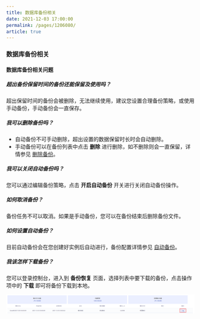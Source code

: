 ```yaml
---
title: 数据库备份相关
date: 2021-12-03 17:00:00
permalink: /pages/1206080/
article: true
---
```


### 数据库备份相关

#### 数据库备份相关问题

##### 超出备份保留时间的备份还能保留及使用吗？

超出保留时间的备份会被删除，无法继续使用，建议您设置合理备份策略，或使用手动备份，手动备份会一直保存。

##### 我可以删除备份吗？

- 自动备份不可手动删除，超出设置的数据保留时长时会自动删除。
- 手动备份可以在备份列表中点击 **删除** 进行删除，如不删除则会一直保留，详情参见 [删除备份](./../04.操作指南/07.备份恢复/02.删除备份.md)。

##### 我可以关闭自动备份吗？

您可以通过编辑备份策略，点击 **开启自动备份** 开关进行关闭自动备份操作。

##### 如何取消备份？

备份任务不可以取消。如果是手动备份，您可以在备份结束后删除备份文件。

##### 如何设置自动备份？

目前自动备份会在您创建好实例后自动进行，备份配置详情参见 [自动备份](./../04.操作指南/07.备份恢复/00.备份数据库.md#自动备份)。

##### 我该怎样下载备份？

您可以登录控制台，进入到 **备份恢复** 页面，选择列表中要下载的备份，点击操作项中的 **下载** 即可将备份下载到本地。

![bak_download](./../pic/bak_download.png)

